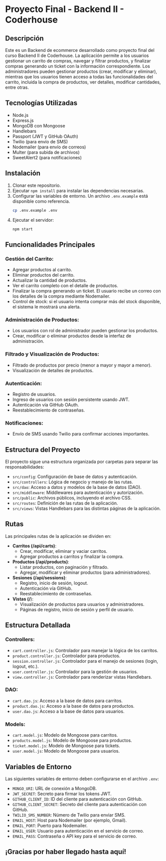 # Proyecto Final - Backend II - Coderhouse

## Descripción
Este es un Backend de ecommerce desarrollado como proyecto final del curso Backend II de Coderhouse. La aplicación permite a los usuarios gestionar un carrito de compras, navegar y filtrar productos, y finalizar compras generando un ticket con la información correspondiente. Los administradores pueden gestionar productos (crear, modificar y eliminar), mientras que los usuarios tienen acceso a todas las funcionalidades del carrito, incluida la compra de productos, ver detalles, modificar cantidades, entre otras.

## Tecnologías Utilizadas
- Node.js
- Express.js
- MongoDB con Mongoose
- Handlebars
- Passport (JWT y GitHub OAuth)
- Twilio (para envío de SMS)
- Nodemailer (para envío de correos)
- Multer (para subida de archivos)
- SweetAlert2 (para notificaciones)

## Instalación
1. Clonar este repositorio.
2. Ejecutar `npm install` para instalar las dependencias necesarias.
3. Configurar las variables de entorno. Un archivo `.env.example` está disponible como referencia.
    ```bash
    cp .env.example .env
    ```
4. Ejecutar el servidor:
    ```bash
    npm start
    ```

## Funcionalidades Principales
### Gestión del Carrito:
- Agregar productos al carrito.
- Eliminar productos del carrito.
- Actualizar la cantidad de productos.
- Ver el carrito completo con el detalle de productos.
- Finalizar la compra generando un ticket. El usuario recibe un correo con los detalles de la compra mediante Nodemailer.
- Control de stock: si el usuario intenta comprar más del stock disponible, el sistema le mostrará una alerta.

### Administración de Productos:
- Los usuarios con rol de administrador pueden gestionar los productos.
- Crear, modificar o eliminar productos desde la interfaz de administración.

### Filtrado y Visualización de Productos:
- Filtrado de productos por precio (menor a mayor y mayor a menor).
- Visualización de detalles de productos.

### Autenticación:
- Registro de usuarios.
- Ingreso de usuarios con sesión persistente usando JWT.
- Autenticación vía GitHub OAuth.
- Reestablecimiento de contraseñas.

### Notificaciones:
- Envío de SMS usando Twilio para confirmar acciones importantes.

## Estructura del Proyecto
El proyecto sigue una estructura organizada por carpetas para separar las responsabilidades:
- `src/config`: Configuración de base de datos y autenticación.
- `src/controllers`: Lógica de negocio y manejo de las rutas.
- `src/dao`: Acceso a datos y modelos de la base de datos (DAO).
- `src/middleware`: Middlewares para autenticación y autorización.
- `src/public`: Archivos públicos, incluyendo el archivo CSS.
- `src/routes`: Definición de las rutas de la aplicación.
- `src/views`: Vistas Handlebars para las distintas páginas de la aplicación.

## Rutas
Las principales rutas de la aplicación se dividen en:
- **Carritos (/api/carts)**:
    - Crear, modificar, eliminar y vaciar carritos.
    - Agregar productos a carritos y finalizar la compra.
- **Productos (/api/products)**:
    - Listar productos, con paginación y filtrado.
    - Agregar, modificar y eliminar productos (para administradores).
- **Sesiones (/api/sessions)**:
    - Registro, inicio de sesión, logout.
    - Autenticación vía GitHub.
    - Reestablecimiento de contraseñas.
- **Vistas (/**):
    - Visualización de productos para usuarios y administradores.
    - Páginas de registro, inicio de sesión y perfil de usuario.

## Estructura Detallada
### Controllers:
- `cart.controller.js`: Controlador para manejar la lógica de los carritos.
- `product.controller.js`: Controlador para productos.
- `session.controller.js`: Controlador para el manejo de sesiones (login, logout, etc.).
- `user.controller.js`: Controlador para la gestión de usuarios.
- `view.controller.js`: Controlador para renderizar vistas Handlebars.

### DAO:
- `cart.dao.js`: Acceso a la base de datos para carritos.
- `product.dao.js`: Acceso a la base de datos para productos.
- `user.dao.js`: Acceso a la base de datos para usuarios.

### Models:
- `cart.model.js`: Modelo de Mongoose para carritos.
- `products.model.js`: Modelo de Mongoose para productos.
- `ticket.model.js`: Modelo de Mongoose para tickets.
- `user.model.js`: Modelo de Mongoose para usuarios.

## Variables de Entorno
Las siguientes variables de entorno deben configurarse en el archivo `.env`:
- `MONGO_URI`: URL de conexión a MongoDB.
- `JWT_SECRET`: Secreto para firmar los tokens JWT.
- `GITHUB_CLIENT_ID`: ID del cliente para autenticación con GitHub.
- `GITHUB_CLIENT_SECRET`: Secreto del cliente para autenticación con GitHub.
- `TWILIO_SMS_NUMBER`: Número de Twilio para enviar SMS.
- `EMAIL_HOST`: Host para Nodemailer (por ejemplo, Gmail).
- `EMAIL_PORT`: Puerto para Nodemailer.
- `EMAIL_USER`: Usuario para autenticación en el servicio de correo.
- `EMAIL_PASS`: Contraseña o API key para el servicio de correo.

## ¡Gracias por haber llegado hasta aquí!

